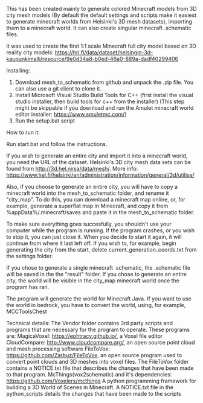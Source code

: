 This has been created mainly to generate colored Minecraft models from 3D city mesh models (By default the default settings and scripts make it easiest to generate minecraft worlds from Helsinki's 3D mesh datasets), importing them to a minecraft world. It can also create singular minecraft .schematic files.

It was used to create the first 1:1 scale Minecraft full city model based on 3D reality city models: https://hri.fi/data/dataset/helsingin-3d-kaupunkimalli/resource/9e0d34a8-b0ed-46a0-889a-dadf40299406

Installing:
1. Download mesh_to_schematic from github and unpack the .zip file. You can also use a git client to clone it.
2. Install Microsoft Visual Studio Build Tools for C++ (first install the visual studio installer, then build tools for c++ from the installer) (This step might be skippable if you download and run the Amulet minecraft world editor installer: https://www.amuletmc.com/)
3. Run the setup.bat script

How to run it:

Run start.bat and follow the instructions.

If you wish to generate an entire city and import it into a minecraft world, you need the URL of the dataset.
Helsinki's 3D city mesh data sets can be found from http://3d.hel.ninja/data/mesh/. More info: https://www.hel.fi/helsinki/en/administration/information/general/3d/utilise/

Also, if you choose to generate an entire city, you will have to copy a minecraft world into the mesh_to_schematic folder, and rename it "city_map". To do this, you can download a minecraft map online, or, for example, generate a superflat map in Minecraft, and copy it from %appData%/.minecraft/saves and paste it in the mesh_to_schematic folder.

To make sure everything goes succesfully, you shouldn't use your computer while the program is running. If the program crashes, or you wish to stop it, you can just close it.
When you decide to start it again, it will continue from where it last left off. If you wish to, for example, begin generating the city from the start, delete current_generation_coords.txt from the settings folder. 

If you chose to generate a single minecraft .schematic, the .schematic file will be saved in the the "result" folder.
If you chose to generate an entire city, the world will be visible in the city_map minecraft world once the program has ran.

The program will generate the world for Minecraft Java. If you want to use the world in bedrock, you have to convert the world, using, for example, MCCToolsChest

Technical details:
The Vendor folder contains 3rd party scripts and programs that are necessary for the program to operate. 
These programs are:
MagicaVoxel: https://ephtracy.github.io/, a Voxel file editor
CloudCompare: http://www.cloudcompare.org/, an open source point cloud and mesh processing software
FileToVox: https://github.com/Zarbuz/FileToVox, an open source program used to convert point clouds and 3D meshes into voxel files. The FileToVox folder contains a NOTICE.txt file that describes the changes that have been made to that program.
McThings(vox2schematic) and it's dependencies: https://github.com/Voxelers/mcthings A python programming framework for building a 3D World of Scenes in Minecraft. A NOTICE.txt file in the python_scripts details the changes that have been made to the scripts
